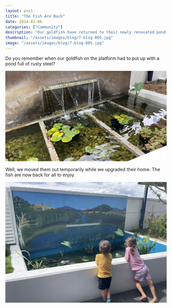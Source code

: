 ```yaml
---
layout: post
title: "The Fish Are Back"
date: 2024-01-08
categories: ["Community"]
description: "Our goldfish have returned to their newly renovated pond on the platform"
thumbnail: "/assets/images/blog/7-blog-005.jpg"
image: "/assets/images/blog/7-blog-005.jpg"
---
```


Do you remember when our goldfish on the platform had to put up with a pond full of rusty steel?

![](/assets/images/blog/7-blog-004.jpg)

Well, we moved them out temporarily while we upgraded their home. The fish are now back for all to enjoy.

![](/assets/images/blog/7-blog-006.jpeg)
